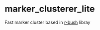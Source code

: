marker_clusterer_lite
==================

Fast marker cluster based in [r-bush](https://github.com/mourner/rbush)  libray

